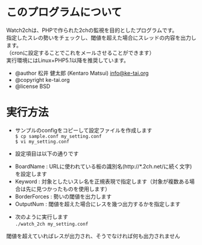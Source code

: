 # このプログラムについて

Watch2chは、PHPで作られた2chの監視を目的としたプログラムです。  
指定したスレの勢いをチェックし、閾値を超えた場合にスレッドの内容を出力します。  
（cronに設定することでこれをメールさせることができます）  
実行環境にはLinux+PHP5.1以降を推奨しています。  

* @author 松井 健太郎 (Kentaro Matsui) <info@ke-tai.org>
* @copyright ke-tai.org
* @license BSD


# 実行方法

* サンプルのconfigをコピーして設定ファイルを作成します  
`$ cp sample.conf my_setting.conf`  
`$ vi my_setting.conf`  

* 設定項目は以下の通りです  
 - BoardName : URLに使われている板の識別名(http://\*.2ch.net/に続く文字)を設定します  
 - Keyword : 対象としたいスレ名を正規表現で指定します（対象が複数ある場合は先に見つかったものを使用します）  
 - BorderForces : 勢いの閾値を出力します  
 - OutputNum : 閾値を超えた場合にレスを幾つ出力するかを指定します

* 次のように実行します  
`./watch_2ch my_setting.conf`  

閾値を超えていればレスが出力され、そうでなければ何も出力されません  

